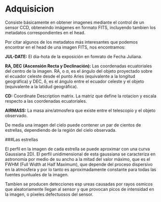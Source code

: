 # Adquisicion


Consiste básicamente en obtener imagenes mediante el control de un sensor CCD, obteneindo imágenes en formato FITS, incluyendo tambien los metadatos correspondientes en el head.

Por citar algunos de los metadatos más interesantes que podemos encontrar en el head de una imagen FITS, nos encontramos:

**JUL-DATE:** El dia-hota de la exposición en fomrato de Fecha Juliana.

**RA, DEC (Ascensión Recta y Declinación):** Las coordenadas ecuatoriales del centro de la imagen. RA, o α, es el ángulo
del objeto proyectado sobre el ecuador celeste desde el punto Aries (equivalente a la longitud geográfica) y DEC, δ, es el ángulo entre el ecuador celeste y el objeto (equivalente a la latidud geográfica).

**CD:** Coordinate Description matrix. La matriz que define la rotacion y escala respecto a las coordenadas ecuatoriales.

**AIRMASS:** La masa aire/atmosfera que existe entre el telescopio y el objeto observado.

De media una imagen del cielo puede contener un par de cientos de estrellas, dependiendo de la región del cielo observada.

###Las estrellas

El perfil en la imagen de cada estrella se puede aproximar con una curva
Gaussiana 2D).
El perfil unidimensional de esta gaussiana se caracteriza en astronomia por medio de su ancho a la mitad del valor máximo, que es el FWHM (Full Width at Half Maximum), que depende del proceso dispersivo en la atmosfera y por lo tanto es aproximadamente constante para todas las fuentes puntuales de la imagen.

Tambíen se producen detecciones esp ureas causadas por rayos  osmicos
que aleatoriamente llegan al sensor y que provocan picos de intensidad en la imagen,
o píxeles defectuosos del sensor.


